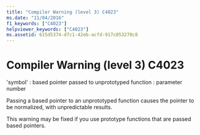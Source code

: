```yaml
---
title: "Compiler Warning (level 3) C4023"
ms.date: "11/04/2016"
f1_keywords: ["C4023"]
helpviewer_keywords: ["C4023"]
ms.assetid: 615d5374-d7c1-42eb-acfd-917c053270c8
---
```

# Compiler Warning (level 3) C4023

'symbol' : based pointer passed to unprototyped function : parameter number

Passing a based pointer to an unprototyped function causes the pointer to be normalized, with unpredictable results.

This warning may be fixed if you use prototype functions that are passed based pointers.
